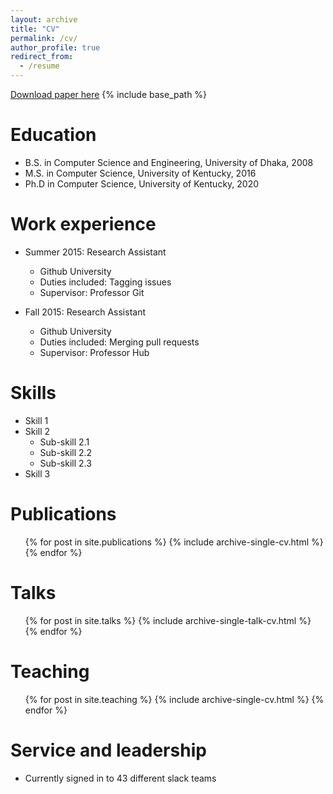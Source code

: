 ```yaml
---
layout: archive
title: "CV"
permalink: /cv/
author_profile: true
redirect_from:
  - /resume
---
```


[Download paper here](https://par.nsf.gov/servlets/purl/10166153)
{% include base_path %}

Education
======
* B.S. in Computer Science and Engineering, University of Dhaka, 2008
* M.S. in Computer Science, University of Kentucky, 2016
* Ph.D in Computer Science, University of Kentucky, 2020

Work experience
======
* Summer 2015: Research Assistant
  * Github University
  * Duties included: Tagging issues
  * Supervisor: Professor Git

* Fall 2015: Research Assistant
  * Github University
  * Duties included: Merging pull requests
  * Supervisor: Professor Hub
  
Skills
======
* Skill 1
* Skill 2
  * Sub-skill 2.1
  * Sub-skill 2.2
  * Sub-skill 2.3
* Skill 3

Publications
======
  <ul>{% for post in site.publications %}
    {% include archive-single-cv.html %}
  {% endfor %}</ul>
  
Talks
======
  <ul>{% for post in site.talks %}
    {% include archive-single-talk-cv.html %}
  {% endfor %}</ul>
  
Teaching
======
  <ul>{% for post in site.teaching %}
    {% include archive-single-cv.html %}
  {% endfor %}</ul>
  
Service and leadership
======
* Currently signed in to 43 different slack teams
